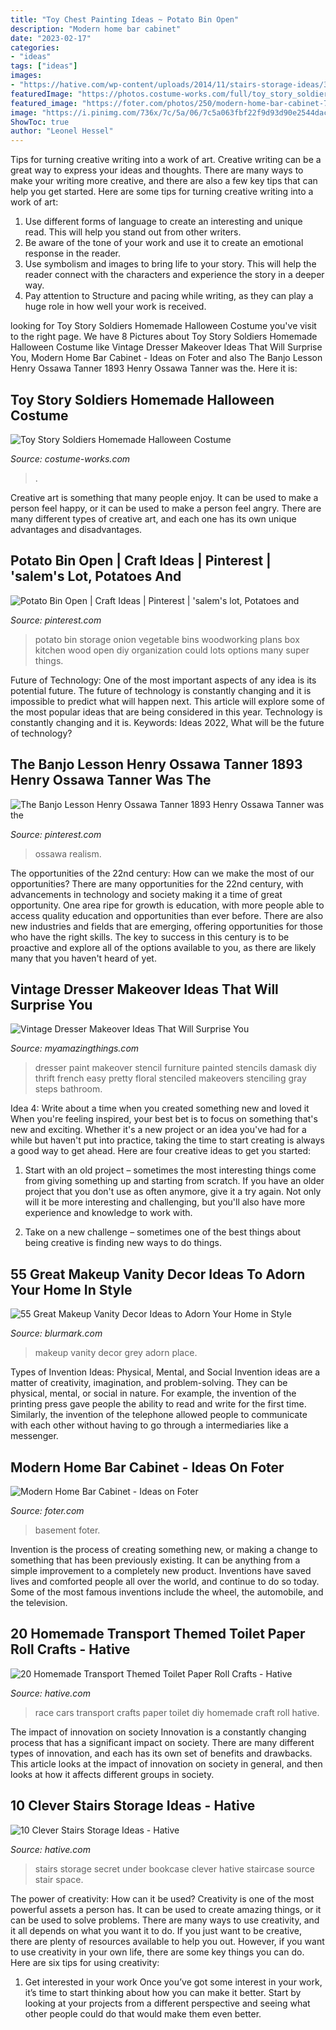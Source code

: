 ```yaml
---
title: "Toy Chest Painting Ideas ~ Potato Bin Open"
description: "Modern home bar cabinet"
date: "2023-02-17"
categories:
- "ideas"
tags: ["ideas"]
images:
- "https://hative.com/wp-content/uploads/2014/11/stairs-storage-ideas/3-secret-bookcase-under-stairs.jpg"
featuredImage: "https://photos.costume-works.com/full/toy_story_soldiers.jpg"
featured_image: "https://foter.com/photos/250/modern-home-bar-cabinet-7.jpg"
image: "https://i.pinimg.com/736x/7c/5a/06/7c5a063fbf22f9d93d90e2544dac04ac--american-realism-banjo.jpg"
ShowToc: true
author: "Leonel Hessel"
---
```



Tips for turning creative writing into a work of art.
Creative writing can be a great way to express your ideas and thoughts. There are many ways to make your writing more creative, and there are also a few key tips that can help you get started. Here are some tips for turning creative writing into a work of art:
1. Use different forms of language to create an interesting and unique read. This will help you stand out from other writers.
2. Be aware of the tone of your work and use it to create an emotional response in the reader.
3. Use symbolism and images to bring life to your story. This will help the reader connect with the characters and experience the story in a deeper way.
4. Pay attention to Structure and pacing while writing, as they can play a huge role in how well your work is received.

	

		
looking for Toy Story Soldiers Homemade Halloween Costume you've visit to the right page. We have 8 Pictures about Toy Story Soldiers Homemade Halloween Costume like Vintage Dresser Makeover Ideas That Will Surprise You, Modern Home Bar Cabinet - Ideas on Foter and also The Banjo Lesson Henry Ossawa Tanner 1893 Henry Ossawa Tanner was the. Here it is:
		
    
## Toy Story Soldiers Homemade Halloween Costume

<img loading=lazy src="https://photos.costume-works.com/full/toy_story_soldiers.jpg" onerror="this.onerror=null;this.src='https://tse1.mm.bing.net/th?id=OIP.lQ3p_fKOaXcml5bQZ3ox8wHaJ3&amp;pid=15.1';" alt="Toy Story Soldiers Homemade Halloween Costume">

_Source: costume-works.com_

>. 

	

Creative art is something that many people enjoy. It can be used to make a person feel happy, or it can be used to make a person feel angry. There are many different types of creative art, and each one has its own unique advantages and disadvantages.

    
## Potato Bin Open | Craft Ideas | Pinterest | &#039;salem&#039;s Lot, Potatoes And

<img loading=lazy src="https://s-media-cache-ak0.pinimg.com/736x/7b/75/3d/7b753dee51d0ffb797d2c24691193bcf.jpg" onerror="this.onerror=null;this.src='https://tse4.mm.bing.net/th?id=OIP.teI11vzDJ3I8qsiYeD32LgHaLK&amp;pid=15.1';" alt="Potato Bin Open | Craft Ideas | Pinterest | &#039;salem&#039;s lot, Potatoes and">

_Source: pinterest.com_

>potato bin storage onion vegetable bins woodworking plans box kitchen wood open diy organization could lots options many super things. 

	

Future of Technology: One of the most important aspects of any idea is its potential future. The future of technology is constantly changing and it is impossible to predict what will happen next. This article will explore some of the most popular ideas that are being considered in this year.
Technology is constantly changing and it is. Keywords: Ideas 2022, What will be the future of technology?

    
## The Banjo Lesson Henry Ossawa Tanner 1893 Henry Ossawa Tanner Was The

<img loading=lazy src="https://i.pinimg.com/736x/7c/5a/06/7c5a063fbf22f9d93d90e2544dac04ac--american-realism-banjo.jpg" onerror="this.onerror=null;this.src='https://tse3.mm.bing.net/th?id=OIP.uZIRC8RQUqrRhS_Vi_2pwAHaKg&amp;pid=15.1';" alt="The Banjo Lesson Henry Ossawa Tanner 1893 Henry Ossawa Tanner was the">

_Source: pinterest.com_

>ossawa realism. 

	

The opportunities of the 22nd century: How can we make the most of our opportunities?
There are many opportunities for the 22nd century, with advancements in technology and society making it a time of great opportunity. One area ripe for growth is education, with more people able to access quality education and opportunities than ever before. There are also new industries and fields that are emerging, offering opportunities for those who have the right skills. The key to success in this century is to be proactive and explore all of the options available to you, as there are likely many that you haven't heard of yet.

    
## Vintage Dresser Makeover Ideas That Will Surprise You

<img loading=lazy src="http://myamazingthings.com/wp-content/uploads/2018/01/vintage-dresser-makeover-5-.jpg" onerror="this.onerror=null;this.src='https://tse1.mm.bing.net/th?id=OIP.q_oSHhpivVufyVdNlvjS8AHaLG&amp;pid=15.1';" alt="Vintage Dresser Makeover Ideas That Will Surprise You">

_Source: myamazingthings.com_

>dresser paint makeover stencil furniture painted stencils damask diy thrift french easy pretty floral stenciled makeovers stenciling gray steps bathroom. 

	

Idea 4: Write about a time when you created something new and loved it
When you're feeling inspired, your best bet is to focus on something that's new and exciting. Whether it's a new project or an idea you've had for a while but haven't put into practice, taking the time to start creating is always a good way to get ahead. Here are four creative ideas to get you started: 
1. Start with an old project – sometimes the most interesting things come from giving something up and starting from scratch. If you have an older project that you don't use as often anymore, give it a try again. Not only will it be more interesting and challenging, but you'll also have more experience and knowledge to work with.

2. Take on a new challenge – sometimes one of the best things about being creative is finding new ways to do things.

    
## 55 Great Makeup Vanity Decor Ideas To Adorn Your Home In Style

<img loading=lazy src="https://www.blurmark.com/wp-content/uploads/2017/05/Grey-White-Makeup-Vanity.jpg" onerror="this.onerror=null;this.src='https://tse4.mm.bing.net/th?id=OIP.OhPOZgwiwY1WzrPkir9D3wHaHa&amp;pid=15.1';" alt="55 Great Makeup Vanity Decor Ideas to Adorn Your Home in Style">

_Source: blurmark.com_

>makeup vanity decor grey adorn place. 

	

Types of Invention Ideas: Physical, Mental, and Social
Invention ideas are a matter of creativity, imagination, and problem-solving. They can be physical, mental, or social in nature. For example, the invention of the printing press gave people the ability to read and write for the first time. Similarly, the invention of the telephone allowed people to communicate with each other without having to go through a intermediaries like a messenger.

    
## Modern Home Bar Cabinet - Ideas On Foter

<img loading=lazy src="https://foter.com/photos/250/modern-home-bar-cabinet-7.jpg" onerror="this.onerror=null;this.src='https://tse1.mm.bing.net/th?id=OIP.AHCYa7HRXkTzhldlqXeN-AHaJ3&amp;pid=15.1';" alt="Modern Home Bar Cabinet - Ideas on Foter">

_Source: foter.com_

>basement foter. 

	

Invention is the process of creating something new, or making a change to something that has been previously existing. It can be anything from a simple improvement to a completely new product. Inventions have saved lives and comforted people all over the world, and continue to do so today. Some of the most famous inventions include the wheel, the automobile, and the television.

    
## 20 Homemade Transport Themed Toilet Paper Roll Crafts - Hative

<img loading=lazy src="https://hative.com/wp-content/uploads/2014/03/transport-paper-roll-crafts/13-diy-race-cars-craft.jpg" onerror="this.onerror=null;this.src='https://tse4.mm.bing.net/th?id=OIP.QWTdjRXV7eMIfoTG0yCfxAHaE8&amp;pid=15.1';" alt="20 Homemade Transport Themed Toilet Paper Roll Crafts - Hative">

_Source: hative.com_

>race cars transport crafts paper toilet diy homemade craft roll hative. 

	

The impact of innovation on society
Innovation is a constantly changing process that has a significant impact on society. There are many different types of innovation, and each has its own set of benefits and drawbacks. This article looks at the impact of innovation on society in general, and then looks at how it affects different groups in society.

    
## 10 Clever Stairs Storage Ideas - Hative

<img loading=lazy src="https://hative.com/wp-content/uploads/2014/11/stairs-storage-ideas/3-secret-bookcase-under-stairs.jpg" onerror="this.onerror=null;this.src='https://tse3.mm.bing.net/th?id=OIP.pcRJdmwGkNVwAtDFS_2-aAAAAA&amp;pid=15.1';" alt="10 Clever Stairs Storage Ideas - Hative">

_Source: hative.com_

>stairs storage secret under bookcase clever hative staircase source stair space. 

	

The power of creativity: How can it be used?
Creativity is one of the most powerful assets a person has. It can be used to create amazing things, or it can be used to solve problems. There are many ways to use creativity, and it all depends on what you want it to do. If you just want to be creative, there are plenty of resources available to help you out. However, if you want to use creativity in your own life, there are some key things you can do. Here are six tips for using creativity: 
1. Get interested in your work
Once you’ve got some interest in your work, it’s time to start thinking about how you can make it better. Start by looking at your projects from a different perspective and seeing what other people could do that would make them even better.


